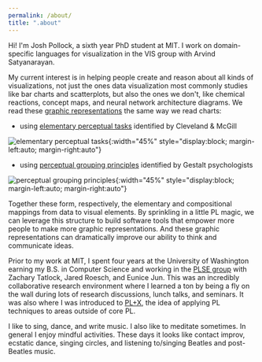 ```yaml
---
permalink: /about/
title: ".about"
---
```


Hi! I'm Josh Pollock, a sixth year PhD student at MIT. I work on domain-specific languages for
visualization in the VIS group with Arvind Satyanarayan.

My current interest is in helping people create and reason about all kinds of visualizations, not
just the ones data visualization most commonly studies like bar charts and scatterplots, but also
the ones we don't, like chemical reactions, concept maps, and neural network architecture diagrams.
We read these [graphic
representations](https://dare.uva.nl/search?identifier=c136c6f0-b987-4264-aeef-db053ea56a61) the
same way we read charts:

- using [elementary perceptual
  tasks](https://www.jstor.org/stable/2288400#metadata_info_tab_contents) identified by Cleveland &
  McGill

![elementary perceptual
tasks](../../assets/images/elementary-perceptual-tasks.png){:width="45%"
style="display:block; margin-left:auto; margin-right:auto"}

- using [perceptual grouping principles](https://www.ncbi.nlm.nih.gov/pmc/articles/PMC3482144/)
  identified by Gestalt psychologists

![perceptual grouping principles](../../assets/images/perceptual-grouping-principles.png){:width="45%"
style="display:block; margin-left:auto; margin-right:auto"}

Together these form, respectively, the elementary and compositional mappings from data to visual elements. By
sprinkling in a little PL magic, we can leverage this structure to build software tools that empower
more people to make more graphic representations. And these graphic representations can dramatically
improve our ability to think and communicate ideas.

Prior to my work at MIT, I spent four years at the University of Washington earning my B.S. in
Computer Science and working in the [PLSE group](https://uwplse.org/) with Zachary Tatlock, Jared
Roesch, and Eunice Jun. This was an incredibly collaborative research environment where I learned a
ton by being a fly on the wall during lots of research discussions, lunch talks, and seminars. It
was also where I was introduced to
[PL+X](http://www.pl-enthusiast.net/2015/05/27/what-is-pl-research-and-how-is-it-useful/), the idea
of applying PL techniques to areas outside of core PL.

<!-- Outside of work I enjoy dancing (currently contact improv, in the past salsa, house, and hip hop),
playing guitar, and taekwondo. -->

I like to sing, dance, and write music. I also like to meditate sometimes. In general I enjoy
mindful activities. These days it looks like contact
improv, ecstatic dance, singing circles, and listening to/singing Beatles and post-Beatles music.
